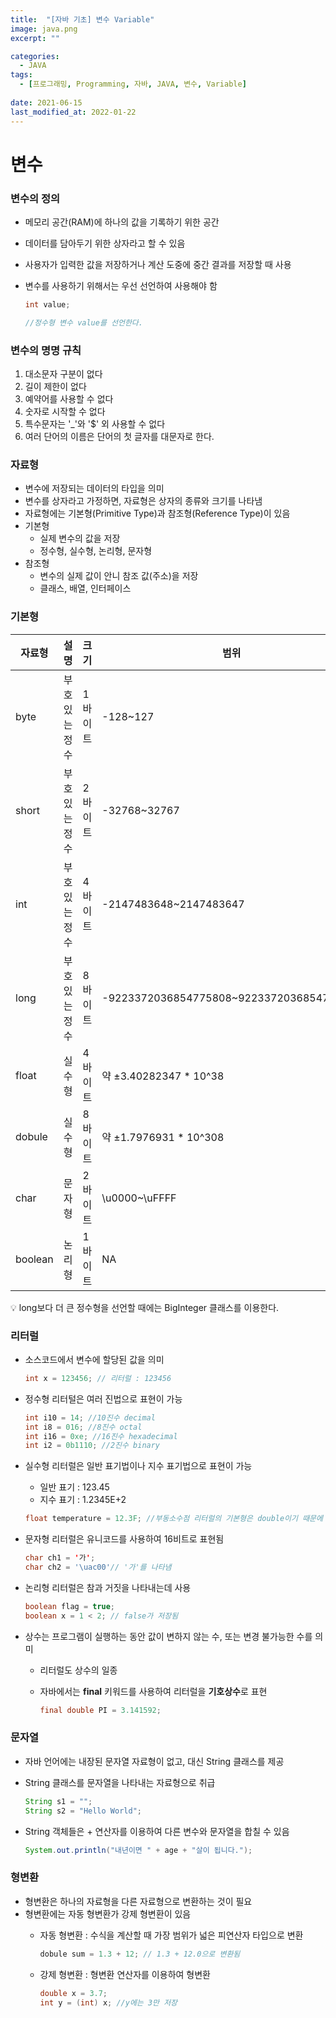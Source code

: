 ```yaml
---
title:  "[자바 기초] 변수 Variable"
image: java.png
excerpt: ""

categories:
  - JAVA
tags:
  - [프로그래밍, Programming, 자바, JAVA, 변수, Variable]
 
date: 2021-06-15
last_modified_at: 2022-01-22
---
```


# 변수

### 변수의 정의

- 메모리 공간(RAM)에 하나의 값을 기록하기 위한 공간
- 데이터를 담아두기 위한 상자라고 할 수 있음
- 사용자가 입력한 값을 저장하거나 계산 도중에 중간 결과를 저장할 때 사용
- 변수를 사용하기 위해서는 우선 선언하여 사용해야 함
    
    ```java
    int value;
    
    //정수형 변수 value를 선언한다.
    ```
    

### 변수의 명명 규칙

1. 대소문자 구분이 없다
2. 길이 제한이 없다
3. 예약어를 사용할 수 없다
4. 숫자로 시작할 수 없다
5. 특수문자는 '_'와 '$' 외 사용할 수 없다
6. 여러 단어의 이름은 단어의 첫 글자를 대문자로 한다.

### 자료형

- 변수에 저장되는 데이터의 타입을 의미
- 변수를 상자라고 가정하면, 자료형은 상자의 종류와 크기를 나타냄
- 자료형에는 기본형(Primitive Type)과 참조형(Reference Type)이 있음
- 기본형
    - 실제 변수의 값을 저장
    - 정수형, 실수형, 논리형, 문자형
- 참조형
    - 변수의 실제 값이 안니 참조 값(주소)을 저장
    - 클래스, 배열, 인터페이스

### 기본형

|자료형    |설명     |크기  |범위                                      |
|-------|-------|----|----------------------------------------|
|byte   |부호있는 정수|1바이트|-128~127                                |
|short  |부호있는 정수|2바이트|-32768~32767                            |
|int    |부호있는 정수|4바이트|-2147483648~2147483647                  |
|long   |부호있는 정수|8바이트|-9223372036854775808~9223372036854775807|
|float  |실수형    |4바이트|약 ±3.40282347 * 10^38                   |
|dobule |실수형    |8바이트|약 ±1.7976931 * 10^308                   |
|char   |문자형    |2바이트|\u0000~\uFFFF                           |
|boolean|논리형    |1바이트|NA                                      |


<aside>
💡 long보다 더 큰 정수형을 선언할 때에는 BigInteger 클래스를 이용한다.

</aside>

### 리터럴

- 소스코드에서 변수에 할당된 값을 의미
    
    ```java
    int x = 123456; // 리터럴 : 123456
    ```
    
- 정수형 리터털은 여러 진법으로 표현이 가능
    
    ```java
    int i10 = 14; //10진수 decimal
    int i8 = 016; //8진수 octal
    int i16 = 0xe; //16진수 hexadecimal
    int i2 = 0b1110; //2진수 binary
    ```
    
- 실수형 리터럴은 일반 표기법이나 지수 표기법으로 표현이 가능
    - 일반 표기 : 123.45
    - 지수 표기 : 1.2345E+2
    
    ```java
    float temperature = 12.3F; //부동소수점 리터럴의 기본형은 double이기 때문에 F를 붙여야 함
    ```
    
- 문자형 리터럴은 유니코드를 사용하여 16비트로 표현됨
    
    ```java
    char ch1 = '가';
    char ch2 = '\uac00'// '가'를 나타냄
    ```
    
- 논리형 리터럴은 참과 거짓을 나타내는데 사용
    
    ```java
    boolean flag = true;
    boolean x = 1 < 2; // false가 저장됨
    ```
    
- 상수는 프로그램이 실행하는 동안 값이 변하지 않는 수, 또는 변경 불가능한 수를 의미
    - 리터럴도 상수의 일종
    - 자바에서는 **final** 키워드를 사용하여 리터럴을 **기호상수**로 표현
        
        ```java
        final double PI = 3.141592;
        ```
        

### 문자열

- 자바 언어에는 내장된 문자열 자료형이 없고, 대신 String 클래스를 제공
- String 클래스를 문자열을 나타내는 자료형으로 취급
    
    ```java
    String s1 = "";
    String s2 = "Hello World";
    ```
    
- String 객체들은 + 연산자를 이용하여 다른 변수와 문자열을 합칠 수 있음
    
    ```java
    System.out.println("내년이면 " + age + "살이 됩니다.");
    ```
    

### 형변환

- 형변환은 하나의 자료형을 다른 자료형으로 변환하는 것이 필요
- 형변환에는 자동 형변환가 강제 형변환이 있음
    - 자동 형변환 : 수식을 계산할  때 가장 범위가 넓은 피연산자 타입으로 변환
        
        ```java
        dobule sum = 1.3 + 12; // 1.3 + 12.0으로 변환됨
        ```
        
    - 강제 형변환 : 형변환 연산자를 이용하여 형변환
        
        ```java
        double x = 3.7;
        int y = (int) x; //y에는 3만 저장
        ```
